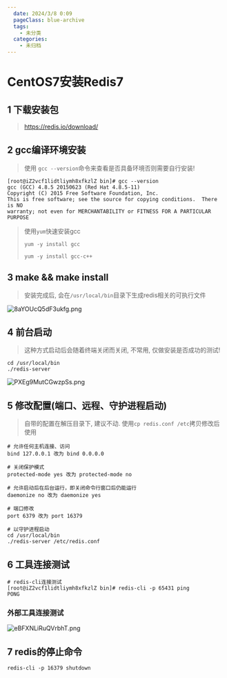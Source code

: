 ```yaml
---
  date: 2024/3/8 0:09
  pageClass: blue-archive
  tags:
    - 未分类
  categories:
    - 未归档
---
```


# CentOS7安装Redis7

## 1 下载安装包

> https://redis.io/download/

## 2 gcc编译环境安装

> 使用 `gcc --version`命令来查看是否具备环境否则需要自行安装!
>

 ```shell
[root@iZ2vcf1lidtliymh8xfkzlZ bin]# gcc --version
gcc (GCC) 4.8.5 20150623 (Red Hat 4.8.5-11)
Copyright (C) 2015 Free Software Foundation, Inc.
This is free software; see the source for copying conditions.  There is NO
warranty; not even for MERCHANTABILITY or FITNESS FOR A PARTICULAR PURPOSE
```

> 使用`yum`快速安装gcc
>
> `yum -y install gcc`
>
> `yum -y install gcc-c++`

## 3 make && make install

> 安装完成后, 会在`/usr/local/bin`目录下生成redis相关的可执行文件

![8aYOUcQ5dF3ukfg.png](https://s2.loli.net/2024/03/08/8aYOUcQ5dF3ukfg.png)

## 4 前台启动

> 这种方式启动后会随着终端关闭而关闭, 不常用, 仅做安装是否成功的测试!

```shell
cd /usr/local/bin
./redis-server
```

![PXEg9MutCGwzpSs.png](https://s2.loli.net/2024/03/08/PXEg9MutCGwzpSs.png)

## 5 修改配置(端口、远程、守护进程启动)

> 自带的配置在解压目录下, 建议不动. 使用`cp redis.conf /etc`拷贝修改后使用

```shell
# 允许任何主机连接、访问
bind 127.0.0.1 改为 bind 0.0.0.0
 
# 关闭保护模式
protected-mode yes 改为 protected-mode no
 
# 允许启动后在后台运行，即关闭命令行窗口后仍能运行
daemonize no 改为 daemonize yes

# 端口修改
port 6379 改为 port 16379
```

```shell
# 以守护进程启动
cd /usr/local/bin
./redis-server /etc/redis.conf
```

## 6 工具连接测试
```shell
# redis-cli连接测试
[root@iZ2vcf1lidtliymh8xfkzlZ bin]# redis-cli -p 65431 ping
PONG
```

### 外部工具连接测试

![eBFXNLiRuQVrbhT.png](https://s2.loli.net/2024/03/08/eBFXNLiRuQVrbhT.png)

## 7 redis的停止命令
```shell
redis-cli -p 16379 shutdown
```
